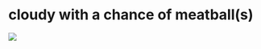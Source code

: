 # cloudy with a chance of meatball(s)
<img src="https://media.githubusercontent.com/media/SomeRandom-Dev/iloveffmpeg/master/readme.webp" align="center"></img>
